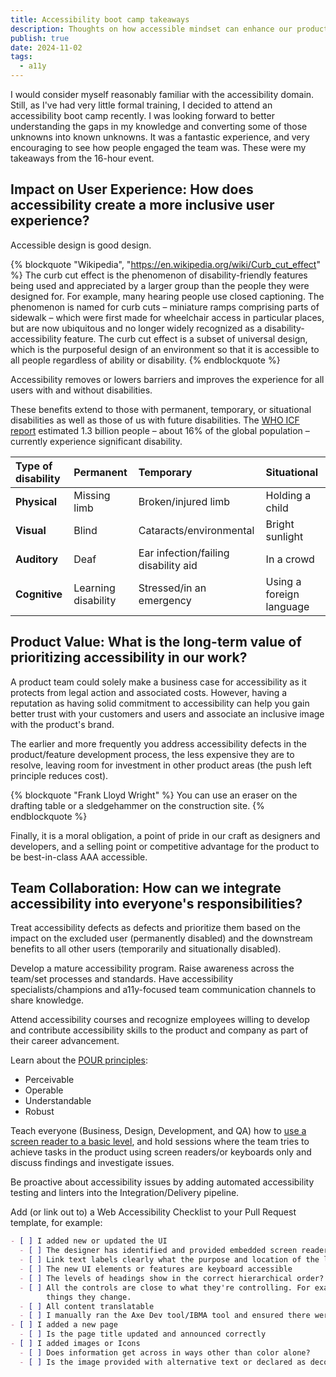 ```yaml
---
title: Accessibility boot camp takeaways
description: Thoughts on how accessible mindset can enhance our product and team goals.
publish: true
date: 2024-11-02
tags:
  - a11y
---
```


I would consider myself reasonably familiar with the accessibility domain. Still, as I've had very little formal training, I decided to attend an accessibility boot camp recently. I was looking forward to better understanding the gaps in my knowledge and converting some of those unknowns into known unknowns. It was a fantastic experience, and very encouraging to see how people engaged the team was. These were my takeaways from the 16-hour event.

## Impact on User Experience: How does accessibility create a more inclusive user experience?

Accessible design is good design.

{% blockquote "Wikipedia", "https://en.wikipedia.org/wiki/Curb_cut_effect" %}
The curb cut effect is the phenomenon of disability-friendly features being used and appreciated by a larger group than the people they were designed for. For example, many hearing people use closed captioning. The phenomenon is named for curb cuts – miniature ramps comprising parts of sidewalk – which were first made for wheelchair access in particular places, but are now ubiquitous and no longer widely recognized as a disability-accessibility feature. The curb cut effect is a subset of universal design, which is the purposeful design of an environment so that it is accessible to all people regardless of ability or disability.
{% endblockquote %}

Accessibility removes or lowers barriers and improves the experience for all users with and without disabilities.

These benefits extend to those with permanent, temporary, or situational disabilities as well as those of us with future disabilities. The [WHO ICF report](https://www.who.int/health-topics/disability) estimated 1.3 billion people – about 16% of the global population – currently experience significant disability.

<div class="u-bleed-container:small u-responsive-table-container">

| Type of disability | Permanent           | Temporary                            | Situational              |
| :----------------- | :------------------ | :----------------------------------- | :----------------------- |
| **Physical**       | Missing limb        | Broken/injured limb                  | Holding a child          |
| **Visual**         | Blind               | Cataracts/environmental              | Bright sunlight          |
| **Auditory**       | Deaf                | Ear infection/failing disability aid | In a crowd               |
| **Cognitive**      | Learning disability | Stressed/in an emergency             | Using a foreign language |

</div>

## Product Value: What is the long-term value of prioritizing accessibility in our work?

A product team could solely make a business case for accessibility as it protects from legal action and associated costs. However, having a reputation as having solid commitment to accessibility can help you gain better trust with your customers and users and associate an inclusive image with the product's brand.

The earlier and more frequently you address accessibility defects in the product/feature development process, the less expensive they are to resolve, leaving room for investment in other product areas (the push left principle reduces cost).

{% blockquote "Frank Lloyd Wright" %}
You can use an eraser on the drafting table or a sledgehammer on the construction site.
{% endblockquote %}

Finally, it is a moral obligation, a point of pride in our craft as designers and developers, and a selling point or competitive advantage for the product to be best-in-class AAA accessible.

## Team Collaboration: How can we integrate accessibility into everyone's responsibilities?

Treat accessibility defects as defects and prioritize them based on the impact on the excluded user (permanently disabled) and the downstream benefits to all other users (temporarily and situationally disabled).

Develop a mature accessibility program. Raise awareness across the team/set processes and standards. Have accessibility specialists/champions and a11y-focused team communication channels to share knowledge.

Attend accessibility courses and recognize employees willing to develop and contribute accessibility skills to the product and company as part of their career advancement.

Learn about the [POUR principles](https://www.w3.org/WAI/fundamentals/accessibility-principles/):

- Perceivable
- Operable
- Understandable
- Robust

Teach everyone (Business, Design, Development, and QA) how to [use a screen reader to a basic level](/blog/how-to-get-started-with-voice-over), and hold sessions where the team tries to achieve tasks in the product using screen readers/or keyboards only and discuss findings and investigate issues.

Be proactive about accessibility issues by adding automated accessibility testing and linters into the Integration/Delivery pipeline.

Add (or link out to) a Web Accessibility Checklist to your Pull Request template, for example:

```md
- [ ] I added new or updated the UI
  - [ ] The designer has identified and provided embedded screen reader content, for example, icon labels, image provided with alternative text or declared as decorative
  - [ ] Link text labels clearly what the purpose and location of the link
  - [ ] The new UI elements or features are keyboard accessible
  - [ ] The levels of headings show in the correct hierarchical order?
  - [ ] All the controls are close to what they're controlling. For example, Edit and Delete buttons next to the
        things they change.
  - [ ] All content translatable
  - [ ] I manually ran the Axe Dev tool/IBMA tool and ensured there were no new violations
- [ ] I added a new page
  - [ ] Is the page title updated and announced correctly
- [ ] I added images or Icons
  - [ ] Does information get across in ways other than color alone?
  - [ ] Is the image provided with alternative text or declared as decorative
```
